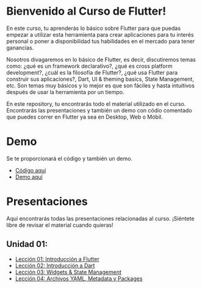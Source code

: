 # Bienvenido al Curso de Flutter!

En este curso, tu aprenderás lo básico sobre Flutter para que puedas empezar a utilizar esta herramienta para crear aplicaciones para tu interés personal o poner a disponibilidad tus habilidades en el mercado para tener ganancias.

Nosotros divagaremos en lo básico de Flutter, es decir, discutiremos temas como: ¿qué es un framework declarativo?, ¿qué es cross platform development?, ¿cuál es la filosofía de Flutter?, ¿qué usa Flutter para construir sus aplicaciones?, Dart, UI & theming basics, State Management, etc.
Son temas muy básicos y lo mejor es que son fáciles y hasta intuitivos después de usar la herramienta por un tiempo.

En este repository, tu encontrarás todo el material utilizado en el curso. Encontrarás las presentaciones y también un demo con códio comentado que puedes correr en Flutter ya sea en Desktop, Web o Móbil.

# Demo

Se te proporcionará el código y también un demo.

- [Código aquí](https://github.com/KevinHern/flutter_course_demo)
- [Demo aquí](https://kevinhern.github.io/flutter_course_demo/)

# Presentaciones

Aquí encontrarás todas las presentaciones relacionadas al curso. ¡Siéntete libre de revisar el material cuando quieras!

## Unidad 01:

- [Lección 01: Introducción a Flutter](https://view.genial.ly/62bb260623d2fd0011c291d9/presentation-fluttercourse-ui01introduction)
- [Lección 02: Introducción a Dart](https://view.genial.ly/62bba176f40f700010b4406f/presentation-fluttercourse-ui01dartintroduction)
- [Lección 03: Widgets & State Management](https://view.genial.ly/62bde6dc1d2a91001107ca9c/presentation-fluttercourse-u01widgets)
- [Lección 04: Archivos YAML, Metadata y Packages](https://view.genial.ly/62be7ac28ca4d4001122cbd8/presentation-fluttercourse-u01packages)
